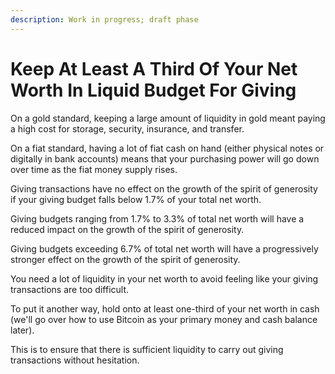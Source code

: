 ```yaml
---
description: Work in progress; draft phase
---
```


# Keep At Least A Third Of Your Net Worth In Liquid Budget For Giving

On a gold standard, keeping a large amount of liquidity in gold meant paying a high cost for storage, security, insurance, and transfer.

On a fiat standard, having a lot of fiat cash on hand (either physical notes or digitally in bank accounts) means that your purchasing power will go down over time as the fiat money supply rises.

Giving transactions have no effect on the growth of the spirit of generosity if your giving budget falls below 1.7% of your total net worth.

Giving budgets ranging from 1.7% to 3.3% of total net worth will have a reduced impact on the growth of the spirit of generosity.

Giving budgets exceeding 6.7% of total net worth will have a progressively stronger effect on the growth of the spirit of generosity.

You need a lot of liquidity in your net worth to avoid feeling like your giving transactions are too difficult.

To put it another way, hold onto at least one-third of your net worth in cash (we'll go over how to use Bitcoin as your primary money and cash balance later).

This is to ensure that there is sufficient liquidity to carry out giving transactions without hesitation.
